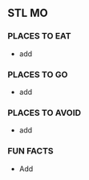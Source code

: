 ## STL MO

### PLACES TO EAT
  - add

### PLACES TO GO
  - add

### PLACES TO AVOID
  - add

### FUN FACTS
  - Add
